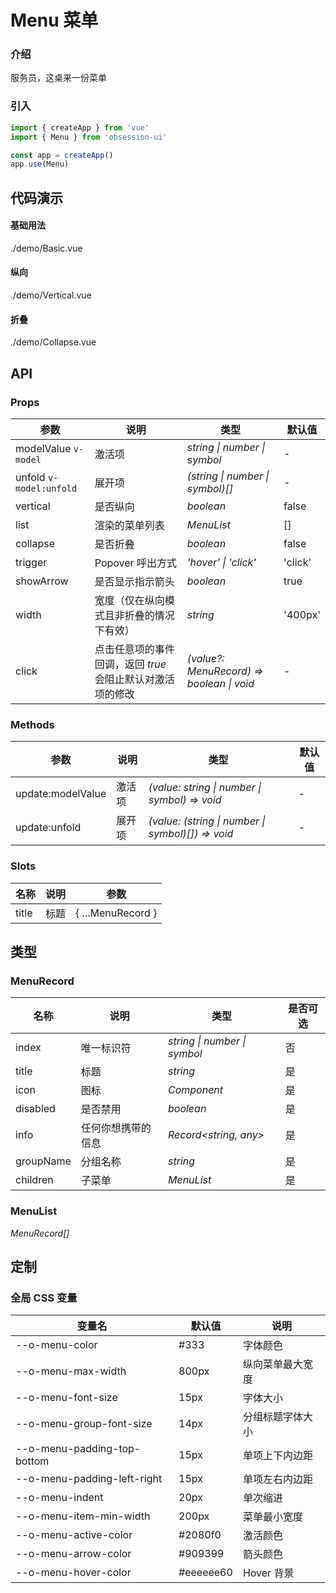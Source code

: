 # Menu 菜单

### 介绍

服务员，这桌来一份菜单

### 引入

```js
import { createApp } from 'vue'
import { Menu } from 'obsession-ui'

const app = createApp()
app.use(Menu)
```

## 代码演示

#### 基础用法

<demo-code transform>./demo/Basic.vue</demo-code>

#### 纵向

<demo-code transform>./demo/Vertical.vue</demo-code>

#### 折叠

<demo-code transform>./demo/Collapse.vue</demo-code>

## API

### Props

| 参数         | 说明                                                          | 类型                                                       | 默认值 |
| ------------ | ------------------------------------------------------------- | ---------------------------------------------------------- | ------ |
| modelValue `v-model`         | 激活项                                                        | _string \| number \| symbol_                                                   | -     |
| unfold `v-model:unfold`   | 展开项     | _(string \| number \| symbol)[]_                                                   | -      |
| vertical          | 是否纵向                                                      | _boolean_ | false      |
| list  | 渲染的菜单列表                                               | _MenuList_                                                   | []      |
| collapse   | 是否折叠     | _boolean_                                                   | false      |
| trigger   | Popover 呼出方式     | _'hover' \| 'click'_                                                   | 'click'      |
| showArrow | 是否显示指示箭头 | _boolean_ | true |
| width | 宽度（仅在纵向模式且非折叠的情况下有效） | _string_ | '400px' |
| click   | 点击任意项的事件回调，返回 _true_ 会阻止默认对激活项的修改     | _(value?: MenuRecord) => boolean \| void_                                                   | -      |

### Methods

| 参数         | 说明                                                          | 类型                                                       | 默认值 |
| ------------ | ------------------------------------------------------------- | ---------------------------------------------------------- | ------ |
| update:modelValue         | 激活项                                                        | _(value: string \| number \| symbol) => void_                                                   | -     |
| update:unfold  | 展开项                                               | _(value: (string \| number \| symbol)[]) => void_                                                   | -      |

### Slots

| 名称    | 说明     | 参数 |
| ------- | -------- | -------- |
| title | 标题 | { ...MenuRecord } |

## 类型

### MenuRecord

| 名称 | 说明 | 类型 | 是否可选 |
| --- | --- | --- | --- |
| index | 唯一标识符 | _string \| number \| symbol_ | 否 |
| title | 标题 | _string_ | 是 |
| icon | 图标 | _Component_ | 是 |
| disabled | 是否禁用 | _boolean_ | 是 |
| info | 任何你想携带的信息 | _Record<string, any>_ | 是 |
| groupName | 分组名称 | _string_ | 是 |
| children | 子菜单 | _MenuList_ | 是 |

### MenuList

_MenuRecord[]_

## 定制

### 全局 CSS 变量

| 变量名 | 默认值 | 说明 |
| ---- | ---- | ---- |
| --o-menu-color | #333 | 字体颜色 |
| --o-menu-max-width | 800px | 纵向菜单最大宽度 |
|    --o-menu-font-size | 15px | 字体大小 |
|    --o-menu-group-font-size | 14px | 分组标题字体大小 |
|    --o-menu-padding-top-bottom | 15px | 单项上下内边距 |
|    --o-menu-padding-left-right | 15px | 单项左右内边距 |
|    --o-menu-indent | 20px | 单次缩进 |
|    --o-menu-item-min-width | 200px | 菜单最小宽度 |
|    --o-menu-active-color | #2080f0 | 激活颜色 |
|    --o-menu-arrow-color | #909399 | 箭头颜色 |
|    --o-menu-hover-color | #eeeeee60 | Hover 背景 |